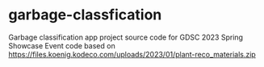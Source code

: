# garbage-classfication
Garbage classification app project source code for GDSC 2023 Spring Showcase Event 
code based on https://files.koenig.kodeco.com/uploads/2023/01/plant-reco_materials.zip
